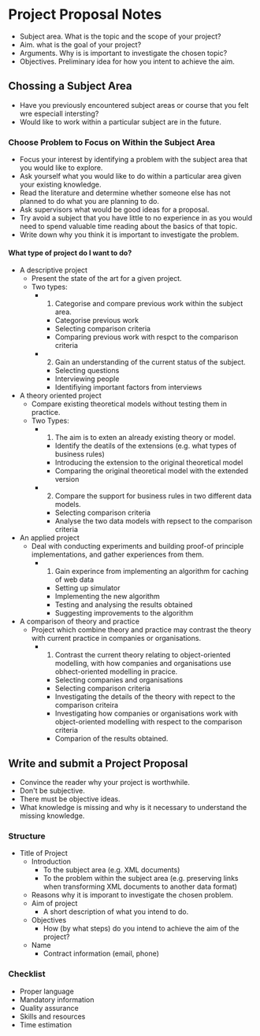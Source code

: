 # Project Proposal Notes

- Subject area. What is the topic and the scope of your project?
- Aim. what is the goal of your project?
- Arguments. Why is is important to investigate the chosen topic?
- Objectives. Preliminary idea for how you intent to achieve the aim.

## Chossing a Subject Area

- Have you previously encountered subject areas or course that you felt wre especiall intersting?
- Would like to work within a particular subject are in the future.

### Choose Problem to Focus on Within the Subject Area

- Focus your interest by identifying a problem with the subject area that you would like to explore.
- Ask yourself what you would like to do within a particular area given your existing knowledge.
- Read the literature and determine whether someone else has not planned to do what you are planning to do.
- Ask supervisors what would be good ideas for a proposal.
- Try avoid a subject that you have little to no experience in as you would need to spend valuable time reading about the basics of that topic.
- Write down why you think it is important to investigate the problem.

#### What type of project do I want to do?

- A descriptive project
  - Present the state of the art for a given project.
  - Two types:
    - 1. Categorise and compare previous work within the subject area.
      - Categorise previous work
      - Selecting comparison criteria
      - Comparing previous work with respct to the comparison criteria
    - 2. Gain an understanding of the current status of the subject.
      - Selecting questions
      - Interviewing people
      - Identifiying important factors from interviews
- A theory oriented project
  - Compare existing theoretical models without testing them in practice.
  - Two Types:
    - 1. The aim is to exten an already existing theory or model.
      - Identify the deatils of the extensions (e.g. what types of business rules)
      - Introducing the extension to the original theoretical model
      - Comparing the original theoretical model with the extended version
    - 2. Compare the support for business rules in two different data models.
      - Selecting comparison criteria
      - Analyse the two data models with repsect to the comparison criteria
- An applied project
  - Deal with conducting experiments and building proof-of principle implementations, and gather experiences from them.
    - 1. Gain experince from implementing an algorithm for caching of web data
      - Setting up simulator
      - Implementing the new algorithm
      - Testing and analysing the results obtained
      - Suggesting improvements to the algorithm
- A comparison of theory and practice
  - Project which combine theory and practice may contrast the theory with current practice in companies or organisations.
    - 1. Contrast the current theory relating to object-oriented modelling, with how companies and organisations use obhect-oriented modelling in pracice.
      - Selecting companies and organisations
      - Selecting comparison criteria
      - Investigating the details of the theory with repect to the comparison criteira
      - Investigating how companies or organisations work with object-oriented modelling with respect to the comparison criteria
      - Comparion of the results obtained.

## Write and submit a Project Proposal

- Convince the reader why your project is worthwhile.
- Don't be subjective.
- There must be objective ideas.
- What knowledge is missing and why is it necessary to understand the missing knowledge.

### Structure

- Title of Project
  - Introduction
    - To the subject area (e.g. XML documents)
    - To the problem within the subject area (e.g. preserving links when transforming XML documents to another data format)
  - Reasons why it is imporant to investigate the chosen problem.
  - Aim of project
    - A short description of what you intend to do.
  - Objectives
    - How (by what steps)  do you intend to achieve the aim of the project?
  - Name
    - Contract information (email, phone)

### Checklist

- Proper language
- Mandatory information
- Quality assurance
- Skills and resources
- Time estimation
